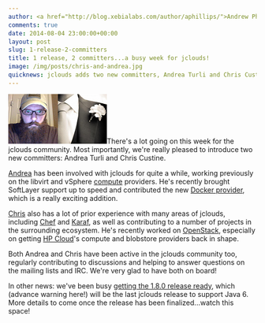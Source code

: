 ```yaml
---
author: <a href="http://blog.xebialabs.com/author/aphillips/">Andrew Phillips</a>
comments: true
date: 2014-08-04 23:00:00+00:00
layout: post
slug: 1-release-2-committers
title: 1 release, 2 committers...a busy week for jclouds!
image: /img/posts/chris-and-andrea.jpg
quicknews: jclouds adds two new committers, Andrea Turli and Chris Custine
---
```


<img class="img-right" src="/img/posts/chris-and-andrea.png"/>There's a lot going on this week for the jclouds community. Most importantly, we're really pleased to introduce two new committers: Andrea Turli and Chris Custine.

<!--more-->

[Andrea](https://twitter.com/turlinux) has been involved with jclouds for quite a while, working previously on the libvirt and vSphere [compute](/start/compute/) providers. He's recently brought SoftLayer support up to speed and contributed the new [Docker provider](/guides/docker/), which is a really exciting addition.

[Chris](https://twitter.com/ccustine) also has a lot of prior experience with many areas of jclouds, including [Chef](/guides/chef/) and [Karaf](/guides/karaf/), as well as contributing to a number of projects in the surrounding ecosystem. He's recently worked on [OpenStack](/guides/openstack), especially on getting [HP Cloud](/guides/hpcloud/)'s compute and blobstore providers back in shape.

Both Andrea and Chris have been active in the jclouds community too, regularly contributing to discussions and helping to answer questions on the mailing lists and IRC. We're very glad to have both on board!

In other news: we've been busy [getting the 1.8.0 release ready](http://markmail.org/thread/7ixght2jgfbu73ok), which (advance warning here!) will be the last jclouds release to support Java 6. More details to come once the release has been finalized...watch this space!